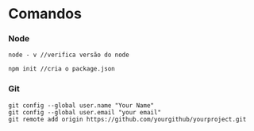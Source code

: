 # Comandos

### Node

```
node - v //verifica versão do node

npm init //cria o package.json
```

### Git
```
git config --global user.name "Your Name"
git config --global user.email "your email"
git remote add origin https://github.com/yourgithub/yourproject.git
```